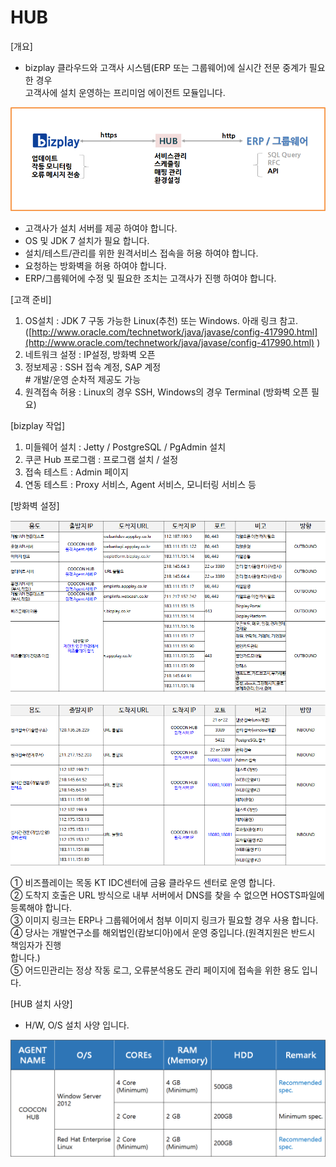 # HUB

\[개요\]  
 - bizplay 클라우드와 고객사 시스템\(ERP  또는 그룹웨어\)에 실시간 전문 중계가 필요한 경우  
  고객사에 설치 운영하는 프리미엄 에이전트 모듈입니다.

![\[&#xADF8;&#xB9BC;1\] &#xAD6C;&#xC131;&#xB3C4;](../../.gitbook/assets/image%20%28187%29.png)

 - 고객사가 설치 서버를 제공 하여야 합니다.   
 - OS 및 JDK 7 설치가 필요 합니다.  
 - 설치/테스트/관리를 위한 원격서비스 접속을 허용 하여야 합니다.  
 - 요청하는 방화벽을 허용 하여야 합니다.   
 - ERP/그룹웨어에 수정 및 필요한 조치는 고객사가 진행 하여야 합니다.

\[고객 준비\]  
 1. OS설치 : JDK 7 구동 가능한 Linux\(추천\) 또는 Windows. 아래 링크 참고.  
                \([http://www.oracle.com/technetwork/java/javase/config-417990.html](http://www.oracle.com/technetwork/java/javase/config-417990.html) \)  
 2. 네트워크 설정 : IP설정, 방화벽 오픈  
 3. 정보제공 : SSH 접속 계정, SAP 계정  
                      \# 개발/운영 순차적 제공도 가능  
 4. 원격접속 허용 : Linux의 경우 SSH, Windows의 경우 Terminal \(방화벽 오픈 필요\)

\[bizplay 작업\]  
 1. 미들웨어 설치 : Jetty / PostgreSQL / PgAdmin 설치  
 2. 쿠콘 Hub 프로그램 : 프로그램 설치 / 설정  
 3. 접속 테스트 : Admin 페이지  
 4. 연동 테스트 : Proxy 서비스, Agent 서비스, 모니터링 서비스 등

\[방화벽 설정\]

![](../../.gitbook/assets/image%20%2846%29.png)

![\[&#xADF8;&#xB9BC;2\] &#xBC29;&#xD654;&#xBCBD; &#xC124;&#xC815;](../../.gitbook/assets/image%20%2826%29.png)

   ① 비즈플레이는 목동 KT IDC센터에 금융 클라우드 센터로 운영 합니다.  
   ② 도착지 호출은 URL 방식으로 내부 서버에서 DNS를 찾을 수 없으면 HOSTS파일에 등록해야 합니다.  
   ③ 이미지 링크는 ERP나 그룹웨어에서 첨부 이미지 링크가 필요할 경우 사용 합니다.  
   ④ 당사는 개발연구소를 해외법인\(캄보디아\)에서 운영 중입니다.\(원격지원은 반드시 책임자가 진행   
       합니다.\)  
   ⑤ 어드민관리는 정상 작동 로그, 오류분석용도 관리 페이지에 접속을 위한 용도 입니다.

\[HUB 설치 사양\]   
 - H/W, O/S 설치 사양 입니다.

![\[&#xADF8;&#xB9BC;3\] H/W, O/S &#xC124;&#xCE58; &#xC0AC;&#xC591;](../../.gitbook/assets/image%20%28118%29.png)

